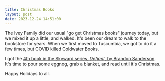 ```yaml
---
title: Christmas Books
layout: post
date: 2023-12-24 14:51:00
---
```


The Ivey Family did our usual "go get
Christmas books" journey today, but we
mixed it up a little, and walked. It's been
our dream to walk to the bookstore for years.
When we first moved to Tuscumbia, we got
to do it a few times, but COVID killed 
Coldwater Books.

I got the <a href="https://bookshop.org/p/books/defiant-brandon-sanderson/19782133?ean=9780593309711&gclid=CjwKCAiAyp-sBhBSEiwAWWzTnoax9uY7hSht7zIyhGCYnop4nRP9FRlwh23P8oaK0vy0zIde2Fgv4xoCFUAQAvD_BwE">
4th book in the Skyward series, <i>Defiant</i>, 
by Brandon Sanderson</a>. It's time to pour
some eggnog, grab a blanket, and read until
it's Christmas.

Happy Holidays to all.